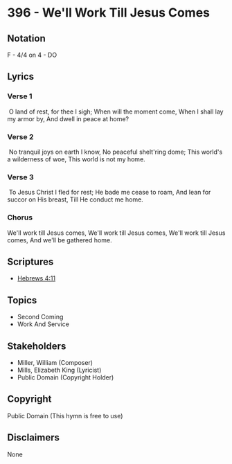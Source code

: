 # 396 - We'll Work Till Jesus Comes

## Notation

F - 4/4 on 4 - DO

## Lyrics

### Verse 1

 O land of rest, for thee I sigh; When will the moment come, When I shall lay my armor by, And dwell in peace at home?

### Verse 2

 No tranquil joys on earth I know, No peaceful shelt'ring dome; This world's a wilderness of woe, This world is not my home.

### Verse 3

 To Jesus Christ I fled for rest; He bade me cease to roam, And lean for succor on His breast, Till He conduct me home. 

### Chorus

We'll work till Jesus comes, We'll work till Jesus comes, We'll work till Jesus comes, And we'll be gathered home. 


## Scriptures

- [Hebrews 4:11](https://www.biblegateway.com/passage/?search=Hebrews%204%3A11)

## Topics

- Second Coming
- Work And Service

## Stakeholders

- Miller, William (Composer)
- Mills, Elizabeth King (Lyricist)
- Public Domain (Copyright Holder)

## Copyright

Public Domain
(This hymn is free to use)

## Disclaimers

None


